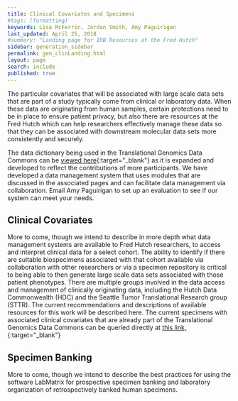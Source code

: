 ```yaml
---
title: Clinical Covariates and Specimens
#tags: [formatting]
keywords: Lisa McFerrin, Jordan Smith, Amy Paguirigan
last_updated: April 25, 2018
#summary: "Landing page for IRB Resources at the Fred Hutch"
sidebar: generation_sidebar
permalink: gen_clinLanding.html
layout: page
search: include
published: true
---
```

The particular covariates that will be associated with large scale data sets that are part of a study typically come from clinical or laboratory data. When these data are originating from human samples, certain protections need to be in place to ensure patient privacy, but also there are resources at the Fred Hutch which can help researchers effectively manage these data so that they can be associated with downstream molecular data sets more consistently and securely.  

The data dictionary being used in the Translational Genomics Data Commons can be [viewed here](https://translationalgenomics.fredhutch.org/annotations.html){:target="_blank"}<!--_--> as it is expanded and developed to reflect the contributions of more participants.  We have developed a data management system that uses modules that are discussed in the associated pages and can facilitate data management via collaboration.  Email Amy Paguirigan to set up an evaluation to see if our system can meet your needs.  

## Clinical Covariates
More to come, though we intend to describe in more depth what data management systems are available to Fred Hutch researchers, to access and interpret clinical data for a select cohort.  The ability to identify if there are suitable biospecimens associated with that cohort available via collaboration with other researchers or via a specimen repository is critical to being able to then generate large scale data sets associated with those patient phenotypes. There are multiple groups involved in the data access and management of clinically originating data, including the Hutch Data Commonwealth (HDC) and the Seattle Tumor Translational Research group (STTR).  The current recommendations and descriptions of available resources for this work will be described here.  The current specimens with associated clinical covariates that are already part of the Translational Genomics Data Commons can be queried directly at [this link,](https://translationalgenomics.fredhutch.org/cohorts.html){:target="_blank"}<!--_-->

## Specimen Banking
More to come, though we intend to describe the best practices for using the software LabMatrix for prospective specimen banking and laboratory organization of retrospectively banked human specimens.  
